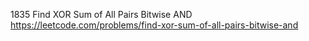 1835 Find XOR Sum of All Pairs Bitwise AND https://leetcode.com/problems/find-xor-sum-of-all-pairs-bitwise-and
